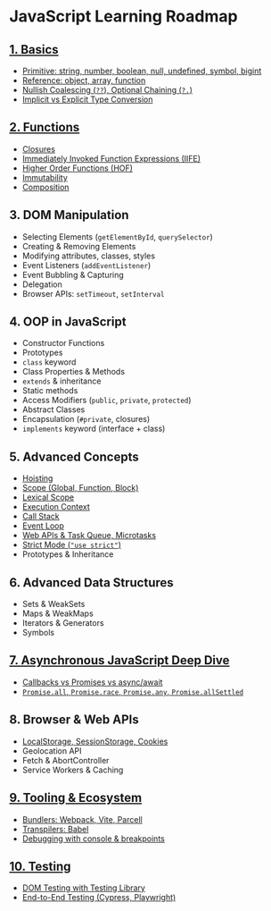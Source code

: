 # JavaScript Learning Roadmap

## [1. Basics](#)
- [Primitive: string, number, boolean, null, undefined, symbol, bigint](#)
- [Reference: object, array, function](#)
- [Nullish Coalescing (`??`), Optional Chaining (`?.`)](#)
- [Implicit vs Explicit Type Conversion](#)

## [2. Functions](#)
- [Closures](#)
- [Immediately Invoked Function Expressions (IIFE)](#)
- [Higher Order Functions (HOF)](#)
- [Immutability](#)
- [Composition](#)

## 3. DOM Manipulation
- Selecting Elements (`getElementById`, `querySelector`)
- Creating & Removing Elements
- Modifying attributes, classes, styles
- Event Listeners (`addEventListener`)
- Event Bubbling & Capturing
- Delegation
- Browser APIs: `setTimeout`, `setInterval`

## 4. OOP in JavaScript
- Constructor Functions
- Prototypes
- `class` keyword
- Class Properties & Methods
- `extends` & inheritance
- Static methods
- Access Modifiers (`public`, `private`, `protected`)
- Abstract Classes
- Encapsulation (`#private`, closures)
- `implements` keyword (interface + class)

## 5. Advanced Concepts
- [Hoisting](#)
- [Scope (Global, Function, Block)](#)
- [Lexical Scope](#)
- [Execution Context](#)
- [Call Stack](#)
- [Event Loop](#)
- [Web APIs & Task Queue, Microtasks](#)
- [Strict Mode (`"use strict"`)](#)
- Prototypes & Inheritance

## 6. Advanced Data Structures
- Sets & WeakSets
- Maps & WeakMaps
- Iterators & Generators
- Symbols

## [7. Asynchronous JavaScript Deep Dive](#)
- [Callbacks vs Promises vs async/await](#)
- [`Promise.all`, `Promise.race`, `Promise.any`, `Promise.allSettled`](#)

## 8. Browser & Web APIs
- [LocalStorage, SessionStorage, Cookies](#)
- Geolocation API
- Fetch & AbortController
- Service Workers & Caching

## [9. Tooling & Ecosystem](#)
- [Bundlers: Webpack, Vite, Parcell](#)
- [Transpilers: Babel](#)
- [Debugging with console & breakpoints](#)

## [10. Testing](#)
- [DOM Testing with Testing Library](#)
- [End-to-End Testing (Cypress, Playwright)](#)
